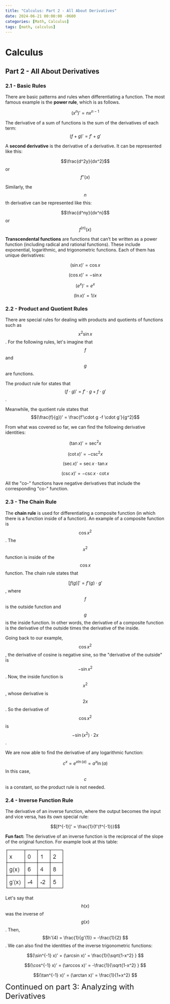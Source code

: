 ```yaml
---
title: "Calculus: Part 2 - All About Derivatives"
date: 2024-06-21 00:00:00 -0600
categories: [Math, Calculus]
tags: [math, calculus]
---
```

<script
  src="https://cdn.mathjax.org/mathjax/latest/MathJax.js?config=TeX-AMS-MML_HTMLorMML"
  type="text/javascript">
</script>

# Calculus
## Part 2 - All About Derivatives

### 2.1 - Basic Rules
There are basic patterns and rules when differentiating a function. The most famous example is the **power rule**, which is as follows.

$$(x^n)'=nx^{n-1}$$

The derivative of a sum of functions is the sum of the derivatives of each term:
$$(f+g)'=f'+g'$$

A **second derivative** is the derivative of a derivative. It can be represented like this:

$$\frac{d^2y}{dx^2}$$
or
$$f''(x)$$

Similarly, the 
$$n$$
th derivative can be represented like this:

$$\frac{d^ny}{dx^n}$$
or
$$f^{(n)}(x)$$

**Transcendental functions** are functions that can’t be written as a power function (including radical and rational functions). These include exponential, logarithmic, and trigonometric functions. Each of them has unique derivatives:

$$(\sin x)'=\cos x$$

$$(\cos x)'=-\sin x$$

$$(e^x)'=e^x$$

$$(\ln x)'=1/x$$

### 2.2 - Product and Quotient Rules
There are special rules for dealing with products and quotients of functions such as 
$$x^2\sin x$$
. For the following rules, let's imagine that 
$$f$$
and
$$g$$
are functions.

The product rule for states that 
$$(f\cdot g)' = f'\cdot g +f \cdot g'$$
.

Meanwhile, the quotient rule states that
$$(\frac{f}{g})' = \frac{f'\cdot g -f \cdot g'}{g^2}$$

From what was covered so far, we can find the following derivative identities:

$$(\tan x)' = \sec ^2x$$

$$(\cot x)' = -\csc ^2x$$

$$(\sec x)' = \sec x \cdot \tan x$$

$$(\csc x)' = -\csc x \cdot \cot x$$

All the "co-" functions have negative derivatives that include the corresponding "co-" function.
### 2.3 - The Chain Rule
The **chain rule** is used for differentiating a composite function (in which there is a function inside of a function). An example of a composite function is 
$$\cos x^2$$
. The 
$$x^2$$
function is inside of the
$$\cos x$$
function. The chain rule states that

$$[f(g)]' = f'(g) \cdot g'$$
, where 
$$f$$
is the outside function and 
$$g$$
is the inside function. In other words, the derivative of a composite function is the derivative of the outside times the derivative of the inside.

Going back to our example, 
$$\cos x^2$$
, the derivative of cosine is negative sine, so the "derivative of the outside" is
$$-\sin x^2$$
. Now, the inside function is 
$$x^2$$
, whose derivative is 
$$2x$$
. So the derivative of 
$$\cos x^2$$
is 
$$-\sin (x^2) \cdot 2x$$
.

We are now able to find the derivative of any logarithmic function:

$$c^x=e^{x\ln(a)}=a^x\ln(a)$$
In this case, 
$$c$$
is a constant, so the product rule is not needed.

### 2.4 - Inverse Function Rule
The derivative of an inverse function, where the output becomes the input and vice versa, has its own special rule:

$$[f^{-1}]' = \frac{1}{f'(f^{-1})}$$

**Fun fact:** The derivative of an inverse function is the reciprocal of the slope of the original function. For example look at this table:

![Table](/images/calc-2-graph.PNG)

Let's say that
$$h(x)$$
was the inverse of
$$g(x)$$
. Then,
$$h'(4) = \frac{1}{g'(1)} = -\frac{1}{2} $$
. We can also find the identities of the inverse trigonometric functions:

$$(\sin^{-1} x)' = (\arcsin x)' = \frac{1}{\sqrt{1-x^2} } $$

$$(\cos^{-1} x)' = (\arccos x)' = -\frac{1}{\sqrt{1-x^2} } $$

$$(\tan^{-1} x)' = (\arctan x)' = \frac{1}{1+x^2} $$

<font size="5">Continued on part 3: Analyzing with Derivatives</font>